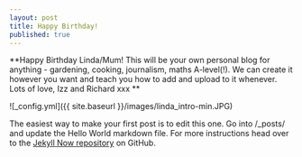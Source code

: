 ```yaml
---
layout: post
title: Happy Birthday!
published: true
---
```


**Happy Birthday Linda/Mum!
This will be your own personal blog for anything - gardening, cooking, journalism, maths A-level(!). We can create it however you want and teach you how to add and upload to it whenever. 
Lots of love,
Izz and Richard xxx
**

![_config.yml]({{ site.baseurl }}/images/linda_intro-min.JPG)

The easiest way to make your first post is to edit this one. Go into /_posts/ and update the Hello World markdown file. For more instructions head over to the [Jekyll Now repository](https://github.com/barryclark/jekyll-now) on GitHub.
